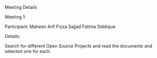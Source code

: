 Meeting Details


Meeting 1:

Participant: 
Maheen Arif
Fizza Sajjad
Fatima Siddique

Details:

Search for different Open Source Projects and read the documents and selected one for each.
